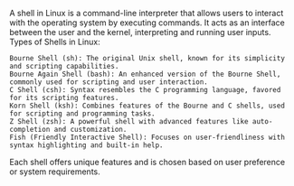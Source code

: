 A shell in Linux is a command-line interpreter that allows users to interact with the operating system by executing commands. 
It acts as an interface between the user and the kernel, interpreting and running user inputs.
Types of Shells in Linux:

    Bourne Shell (sh): The original Unix shell, known for its simplicity and scripting capabilities.
    Bourne Again Shell (bash): An enhanced version of the Bourne Shell, commonly used for scripting and user interaction.
    C Shell (csh): Syntax resembles the C programming language, favored for its scripting features.
    Korn Shell (ksh): Combines features of the Bourne and C shells, used for scripting and programming tasks.
    Z Shell (zsh): A powerful shell with advanced features like auto-completion and customization.
    Fish (Friendly Interactive Shell): Focuses on user-friendliness with syntax highlighting and built-in help.

Each shell offers unique features and is chosen based on user preference or system requirements.